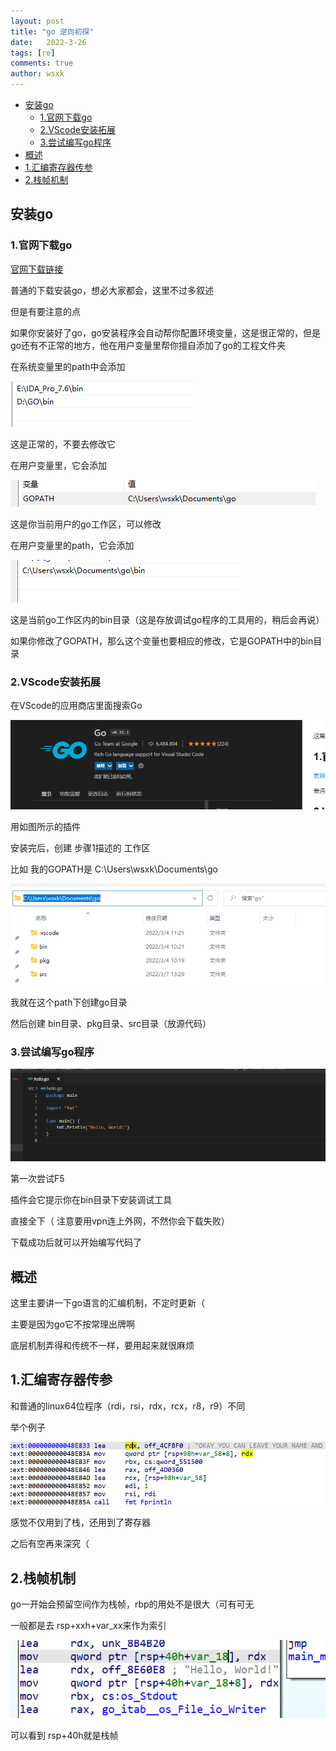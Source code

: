 ```yaml
---
layout: post
title: "go 逆向初探"
date:   2022-3-26
tags: [re]
comments: true
author: wsxk
---
```


- [安装go](#安装go)
  - [1.官网下载go](#1官网下载go)
  - [2.VScode安装拓展](#2vscode安装拓展)
  - [3.尝试编写go程序](#3尝试编写go程序)
- [概述](#概述)
- [1.汇编寄存器传参](#1汇编寄存器传参)
- [2.栈帧机制](#2栈帧机制)


<!-- Google tag (gtag.js) -->
<script async src="https://www.googletagmanager.com/gtag/js?id=G-C22S5YSYL7"></script>
<script>
  window.dataLayer = window.dataLayer || [];
  function gtag(){dataLayer.push(arguments);}
  gtag('js', new Date());

  gtag('config', 'G-C22S5YSYL7');
</script>


## 安装go<br>
### 1.官网下载go<br>
[官网下载链接](https://tip.golang.org/)

普通的下载安装go，想必大家都会，这里不过多叙述

但是有要注意的点

如果你安装好了go，go安装程序会自动帮你配置环境变量，这是很正常的，但是go还有不正常的地方，他在用户变量里帮你擅自添加了go的工程文件夹

在系统变量里的path中会添加

![](https://raw.githubusercontent.com/wsxk/wsxk_pictures/main/2022-3-8-go%E7%8E%AF%E5%A2%83%E6%90%AD%E5%BB%BA/2.png)

这是正常的，不要去修改它

在用户变量里，它会添加

![](https://raw.githubusercontent.com/wsxk/wsxk_pictures/main/2022-3-8-go%E7%8E%AF%E5%A2%83%E6%90%AD%E5%BB%BA/3.png)

这是你当前用户的go工作区，可以修改

在用户变量里的path，它会添加

![](https://raw.githubusercontent.com/wsxk/wsxk_pictures/main/2022-3-8-go%E7%8E%AF%E5%A2%83%E6%90%AD%E5%BB%BA/4.png)

这是当前go工作区内的bin目录（这是存放调试go程序的工具用的，稍后会再说）

如果你修改了GOPATH，那么这个变量也要相应的修改，它是GOPATH中的bin目录


### 2.VScode安装拓展<br>
在VScode的应用商店里面搜索Go

![](https://raw.githubusercontent.com/wsxk/wsxk_pictures/main/2022-3-8-go%E7%8E%AF%E5%A2%83%E6%90%AD%E5%BB%BA/1.png)

用如图所示的插件

安装完后，创建 步骤1描述的 工作区

比如 我的GOPATH是 C:\Users\wsxk\Documents\go

![](https://raw.githubusercontent.com/wsxk/wsxk_pictures/main/2022-3-8-go%E7%8E%AF%E5%A2%83%E6%90%AD%E5%BB%BA/5.png)

我就在这个path下创建go目录

然后创建 bin目录、pkg目录、src目录（放源代码）

### 3.尝试编写go程序<br>
![](https://raw.githubusercontent.com/wsxk/wsxk_pictures/main/2022-3-8-go%E7%8E%AF%E5%A2%83%E6%90%AD%E5%BB%BA/6.png)

第一次尝试F5

插件会它提示你在bin目录下安装调试工具

直接全下（ 注意要用vpn连上外网，不然你会下载失败）

下载成功后就可以开始编写代码了


## 概述

这里主要讲一下go语言的汇编机制，不定时更新（

主要是因为go它不按常理出牌啊

底层机制弄得和传统不一样，要用起来就很麻烦

## 1.汇编寄存器传参

和普通的linux64位程序（rdi，rsi，rdx，rcx，r8，r9）不同

举个例子

![](https://raw.githubusercontent.com/wsxk/wsxk_pictures/main/2022-3-26-go%E9%80%86%E5%90%91%E5%88%9D%E6%8E%A2/2.png)

感觉不仅用到了栈，还用到了寄存器

之后有空再来深究（

## 2.栈帧机制

go一开始会预留空间作为栈帧，rbp的用处不是很大（可有可无

一般都是去 rsp+xxh+var_xx来作为索引

![](https://raw.githubusercontent.com/wsxk/wsxk_pictures/main/2022-3-26-go%E9%80%86%E5%90%91%E5%88%9D%E6%8E%A2/1.png)

可以看到 rsp+40h就是栈帧




